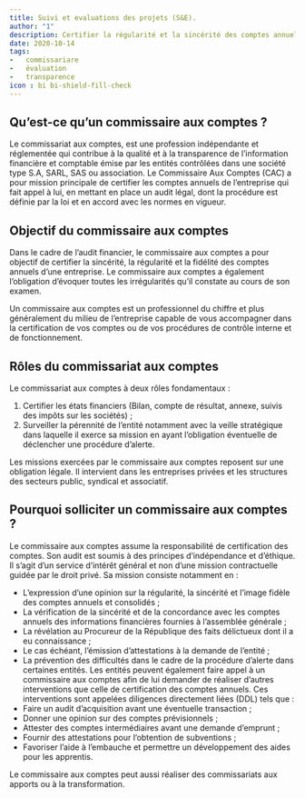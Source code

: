 ```yaml
---
title: Suivi et evaluations des projets (S&E).
author: "1"
description: Certifier la régularité et la sincérité des comptes annuels des entreprises.
date: 2020-10-14
tags: 
-   commissariare
-   évaluation
-   transparence
icon : bi bi-shield-fill-check
---
```


## Qu’est-ce qu’un commissaire aux comptes ?
Le commissariat aux comptes, est une profession indépendante et réglementée qui contribue 
à la qualité et à la transparence de l’information financière et comptable émise par les entités 
contrôlées dans une société type S.A, SARL, SAS ou association. Le Commissaire Aux Comptes 
(CAC) a pour mission principale de certifier les comptes annuels de l’entreprise qui fait appel 
à lui, en mettant en place un audit légal, dont la procédure est définie par la loi et en accord 
avec les normes en vigueur.

## Objectif du commissaire aux comptes
Dans le cadre de l’audit financier, le commissaire aux comptes a pour objectif de certifier la 
sincérité, la régularité et la fidélité des comptes annuels d’une entreprise. Le commissaire aux 
comptes a également l’obligation d’évoquer toutes les irrégularités qu’il constate au cours de 
son examen.

Un commissaire aux comptes est un professionnel du chiffre et plus généralement du milieu 
de l’entreprise capable de vous accompagner dans la certification de vos comptes ou de vos 
procédures de contrôle interne et de fonctionnement. 

## Rôles du commissariat aux comptes 
Le commissariat aux comptes à deux rôles fondamentaux : 
1. Certifier les états financiers (Bilan, compte de résultat, annexe, suivis 
des impôts sur les sociétés) ;
2. Surveiller la pérennité de l’entité notamment avec la veille 
stratégique dans laquelle il exerce sa mission en ayant l’obligation éventuelle de 
déclencher une procédure d’alerte.

Les missions exercées par le commissaire aux comptes reposent sur une obligation légale. Il 
intervient dans les entreprises privées et les structures des secteurs public, syndical et 
associatif.

## Pourquoi solliciter un commissaire aux comptes ?
Le commissaire aux comptes assume la responsabilité de certification des comptes. Son audit 
est soumis à des principes d’indépendance et d’éthique. Il s’agit d’un service d’intérêt général 
et non d’une mission contractuelle guidée par le droit privé. Sa mission consiste notamment 
en :
- L’expression d’une opinion sur la régularité, la sincérité et l’image fidèle des comptes 
annuels et consolidés ;
- La vérification de la sincérité et de la concordance avec les comptes annuels des 
informations financières fournies à l’assemblée générale ;
- La révélation au Procureur de la République des faits délictueux dont il a eu 
connaissance ;
- Le cas échéant, l’émission d’attestations à la demande de l’entité ; 
- La prévention des difficultés dans le cadre de la procédure d’alerte dans certaines 
entités.
Les entités peuvent également faire appel à un commissaire aux comptes afin de lui 
demander de réaliser d’autres interventions que celle de certification des comptes annuels. 
Ces interventions sont appelées diligences directement liées (DDL) tels que : 
- Faire un audit d’acquisition avant une éventuelle transaction ;
- Donner une opinion sur des comptes prévisionnels ;
- Attester des comptes intermédiaires avant une demande d’emprunt ;
- Fournir des attestations pour l’obtention de subventions ;
- Favoriser l’aide à l’embauche et permettre un développement des aides pour les 
apprentis.

Le commissaire aux comptes peut aussi réaliser des commissariats aux apports ou à la 
transformation.
